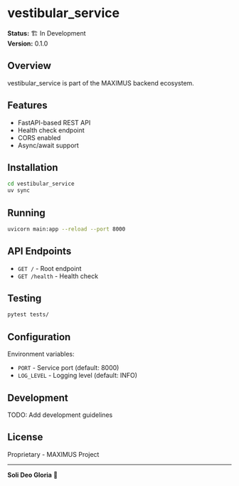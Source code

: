 # vestibular_service

**Status:** 🏗️ In Development  
**Version:** 0.1.0

## Overview

vestibular_service is part of the MAXIMUS backend ecosystem.

## Features

- FastAPI-based REST API
- Health check endpoint
- CORS enabled
- Async/await support

## Installation

```bash
cd vestibular_service
uv sync
```

## Running

```bash
uvicorn main:app --reload --port 8000
```

## API Endpoints

- `GET /` - Root endpoint
- `GET /health` - Health check

## Testing

```bash
pytest tests/
```

## Configuration

Environment variables:
- `PORT` - Service port (default: 8000)
- `LOG_LEVEL` - Logging level (default: INFO)

## Development

TODO: Add development guidelines

## License

Proprietary - MAXIMUS Project

---

**Soli Deo Gloria** 🙏
